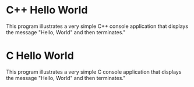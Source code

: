 # C++ Hello World

This program illustrates a very simple C++ console application that displays the message "Hello, World" and then terminates."

# C Hello World

This program illustrates a very simple C console application that displays the message "Hello, World" and then terminates."

